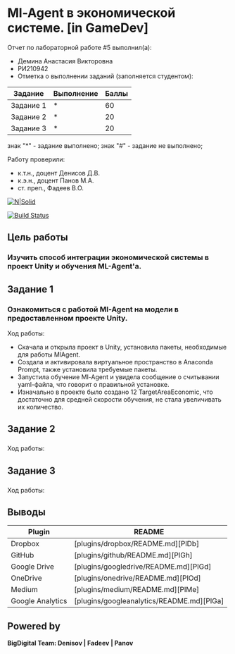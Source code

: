 # Ml-Agent в экономической системе. [in GameDev]
Отчет по лабораторной работе #5 выполнил(а):
- Демина Анастасия Викторовна
- РИ210942
- Отметка о выполнении заданий (заполняется студентом):

| Задание | Выполнение | Баллы |
| ------ | ------ | ------ |
| Задание 1 | * | 60 |
| Задание 2 | * | 20 |
| Задание 3 | * | 20 |

знак "*" - задание выполнено; знак "#" - задание не выполнено;

Работу проверили:
- к.т.н., доцент Денисов Д.В.
- к.э.н., доцент Панов М.А.
- ст. преп., Фадеев В.О.

[![N|Solid](https://cldup.com/dTxpPi9lDf.thumb.png)](https://nodesource.com/products/nsolid)

[![Build Status](https://travis-ci.org/joemccann/dillinger.svg?branch=master)](https://travis-ci.org/joemccann/dillinger)

## Цель работы
### Изучить способ интеграции экономической системы в проект Unity и обучения ML-Agent'а.

## Задание 1
### Ознакомиться с работой Ml-Agent на модели в предоставленном проекте Unity.
Ход работы:

- Скачала и открыла проект в Unity, установила пакеты, необходимые для работы MlAgent.
- Создала и активировала виртуальное пространство в Anaconda Prompt,  также установила требуемые пакеты.
- Запустила обучение Ml-Agent и увидела сообщение о считывании yaml-файла, что говорит о правильной установке.
- Изначально в проекте было создано 12 TargetAreaEconomic, что достаточно для средней скорости обучения, не стала увеличивать их количество.


## Задание 2
### 
Ход работы:



## Задание 3
### 
Ход работы:


## Выводы



| Plugin | README |
| ------ | ------ |
| Dropbox | [plugins/dropbox/README.md][PlDb] |
| GitHub | [plugins/github/README.md][PlGh] |
| Google Drive | [plugins/googledrive/README.md][PlGd] |
| OneDrive | [plugins/onedrive/README.md][PlOd] |
| Medium | [plugins/medium/README.md][PlMe] |
| Google Analytics | [plugins/googleanalytics/README.md][PlGa] |

## Powered by

**BigDigital Team: Denisov | Fadeev | Panov**
